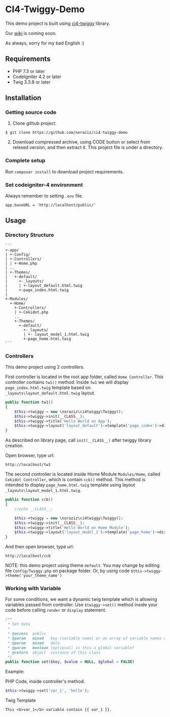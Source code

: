 # CI4-Twiggy-Demo

This demo project is built using [ci4-twiggy](https://github.com/noraziz/ci4-twiggy) library.

Our [wiki](https://github.com/noraziz/ci4-twiggy/wiki) is coming soon.

As always, sorry for my bad English :)

## Requirements

* PHP 7.3 or later
* CodeIgniter 4.2 or later
* Twig 3.3.8 or later

## Installation

### Getting source code

1. Clone github project.

~~~
$ git clone https://github.com/noraziz/ci4-twiggy-demo
~~~

2. Download compressed archive, using CODE button or select from relesed version, and then extract it. This project file is under a directory.

### Complete setup

Run `composer install` to download project requirements.

### Set codeigniter-4 environment

Always remember to setting `.env` file.

~~~
app.baseURL = 'http://localhost/public/'
~~~

## Usage

### Directory Structure

	```
    +-app/
    | +-Config/
    | +-Controllers/
    | | +-Home.php
	| ..
	| +-Themes/
	|   +-default/
	|     +-_layouts/
	|     | +-layout_default.html.twig
	|     +-page_index.html.twig
	|
    +-Modules/
      +-Home/
	    +-Controllers/
	    | +-Cekidot.php
	    ..
        +-Themes/
          +-default/
            +-_layouts/
	        | +- layout_model_1.html.twig
	        +-page_home.html.twig
	```

### Controllers

This demo project using 2 controllers.

First controller is located in the root app folder, called `Home Controller`. This controller contains `tw1()` method. Inside `tw1` we will display `page_index.html.twig` template based on `_layouts\layout_default.html.twig` layout.
```php
public function tw1()
{
	$this->twiggy = new \noraziz\ci4twiggy\Twiggy();
	$this->twiggy->init(__CLASS__);
	$this->twiggy->title('Hello World on App');
	$this->twiggy->layout('layout_default')->template('page_index')->display();
}
```

As described on library page, call `init(__CLASS__)` after twiggy library creation.

Open browser, type url:
```
http://localhost/tw1
```

The second controller is located inside Home Module `Modules/Home`, called `Cekidot Controller`, which is contain `ccb()` method. This method is intended to display `page_home.html.twig` template using layout `_layouts\layout_model_1.html.twig`.
```php
public function ccb()
{
	//echo __CLASS__;

	$this->twiggy = new \noraziz\ci4twiggy\Twiggy();
	$this->twiggy->init(__CLASS__);
	$this->twiggy->title('Hello World on Home Module');
	$this->twiggy->layout('layout_model_1')->template('page_home')->display();
}
```

And then open browser, type url:
```
http://localhost/ccb
```

NOTE: this demo project using theme `default`. You may change by editing file `Config/Twiggy.php` on package folder. Or, by using code `$this->twiggy->theme('your_theme_name')`


### Working with Variable

For some conditions, we want a dynamic twig template which is allowing variables passed from controller. Use `$twiggy->set()` method inside your code before calling `render` or `display` statement.

```php
/**
 * Set data
 * 
 * @access	public
 * @param 	mixed  	key (variable name) or an array of variable names with values
 * @param 	mixed  	data
 * @param 	boolean	(optional) is this a global variable?
 * @return	object 	instance of this class
 */
public function set($key, $value = NULL, $global = FALSE)
```

Example:

PHP Code, inside controller's method.
```php
$this->twiggy->set('var_1', 'hello');
```

Twig Template
```twig
This <b>var_1</b> variable contain {{ var_1 }}.
```
 

